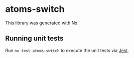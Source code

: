 # atoms-switch

This library was generated with [Nx](https://nx.dev).

## Running unit tests

Run `nx test atoms-switch` to execute the unit tests via [Jest](https://jestjs.io).
